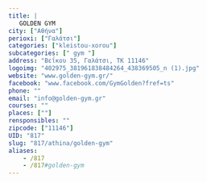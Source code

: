 ```yaml
---
title: |
   GOLDEN GYM
city: ["Αθήνα"]
perioxi: ["Γαλάτσι"]
categories: ["kleistou-xorou"]
subcategories: [" gym "]
address: "Βεΐκου 35, Γαλάτσι, ΤΚ 11146"
logoimg: "402975_381961838484264_438369505_n (1).jpg"
website: "www.golden-gym.gr/"
facebook: "www.facebook.com/GymGolden?fref=ts"
phone: ""
email: "info@golden-gym.gr"
courses: ""
places: [""]
rensponsibles: ""
zipcode: ["11146"]
UID: "817"
slug: "817/athina/golden-gym"
aliases:
    - /817
    - /817#golden-gym
---
```


